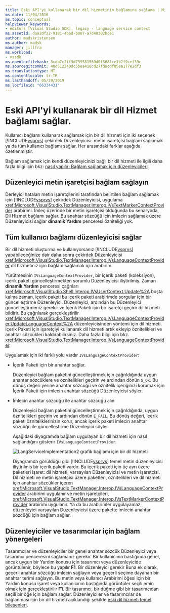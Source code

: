 ```yaml
---
title: Eski API'yi kullanarak bir dil hizmetinin bağlamına sağlama | Microsoft Docs
ms.date: 11/04/2016
ms.topic: conceptual
helpviewer_keywords:
- editors [Visual Studio SDK], legacy - language service context
ms.assetid: daa2df22-9181-4bad-b007-a7d40302bce1
author: madskristensen
ms.author: madsk
manager: jillfra
ms.workload:
- vssdk
ms.openlocfilehash: 3cdb7c2ff3d759581569d0f3681ce1b2f9cef39c
ms.sourcegitcommit: 40d612240dc5bea418cd27fdacdf85ea177e2df3
ms.translationtype: MT
ms.contentlocale: tr-TR
ms.lasthandoff: 05/29/2019
ms.locfileid: "66334431"
---
```

# <a name="provide-a-language-service-context-by-using-the-legacy-api"></a>Eski API'yi kullanarak bir dil Hizmet bağlamı sağlar.
Kullanıcı bağlamı kullanarak sağlamak için bir dil hizmeti için iki seçenek [!INCLUDE[vsprvs](../code-quality/includes/vsprvs_md.md)] çekirdek Düzenleyicisi: metin işaretçisi bağlam sağlamak ya da tüm kullanıcı bağlamı sağlar. Her arasındaki farklar aşağıda özetlenmiştir.

 Bağlam sağlamak için kendi düzenleyicinizi bağlı bir dil hizmeti ile ilgili daha fazla bilgi için bkz: [nasıl yapılır: Bağlam sağlamak için düzenleyicileri](../extensibility/how-to-provide-context-for-editors.md).

## <a name="provide-text-marker-context-to-the-editor"></a>Düzenleyici metin işaretçisi bağlam sağlayın
 Derleyici hataları metin işaretçilerini tarafından belirtilen bağlam sağlamak için [!INCLUDE[vsprvs](../code-quality/includes/vsprvs_md.md)] çekirdek Düzenleyicisi, uygulama <xref:Microsoft.VisualStudio.TextManager.Interop.IVsTextMarkerContextProvider> arabirimi. İmleç üzerinde bir metin işaretçisi olduğunda bu senaryoda, Dil Hizmet bağlamı sağlar. Bu anahtar sözcüğü için imlecin sağlamak üzere Düzenleyicisi sağlar **dinamik Yardım** penceresi özniteliği yok.

## <a name="provide-all-user-context-to-the-editor"></a>Tüm kullanıcı bağlamı düzenleyicisi sağlar
 Bir dil hizmeti oluşturma ve kullanıyorsanız [!INCLUDE[vsprvs](../code-quality/includes/vsprvs_md.md)] yapabileceğinize dair daha sonra çekirdek Düzenleyicisi <xref:Microsoft.VisualStudio.TextManager.Interop.IVsLanguageContextProvider> dil hizmetiniz için bağlam sağlamak için arabirim.

 Yürütmesinin `IVsLanguageContextProvider`, bir içerik paketi (koleksiyon), içerik paketi güncelleştirmekten sorumlu Düzenleyicisi iliştirilmiş. Zaman **dinamik Yardım** penceresi çağrıları <xref:Microsoft.VisualStudio.Shell.Interop.IVsUserContext.Update%2A> boşta kalma zaman, içerik paketi bu içerik paketi arabirimde sorgular için bir güncelleştirme Düzenleyici. Düzenleyici, ardından bu Düzenleyici güncelleştirmeniz gerekir ve İçerik Paketi için bir işaretçi geçirir dil hizmeti bildirir. Bu çağrılarak gerçekleştirilir <xref:Microsoft.VisualStudio.TextManager.Interop.IVsLanguageContextProvider.UpdateLanguageContext%2A> düzenleyicisinden yöntemi için dil hizmeti. İçerik Paketi için işaretçiyi kullanarak dil hizmeti artık ekleyip öznitelikleri ve anahtar sözcükleri kaldırabilirsiniz. Daha fazla bilgi için bkz. <xref:Microsoft.VisualStudio.TextManager.Interop.IVsLanguageContextProvider>.

 Uygulamak için iki farklı yolu vardır `IVsLanguageContextProvider`:

- İçerik Paketi için bir anahtar sağlar.

   Düzenleyici bağlam paketini güncelleştirmek için çağrıldığında uygun anahtar sözcüklere ve öznitelikleri geçirin ve ardından dönün `S_OK`. Bu dönüş değeri yerine anahtar sözcüğü ve öznitelik içeriğinizi korumak için İçerik Paketi için imlecin anahtar sözcüğü Düzenleyicisi söyler.

- İmlecin anahtar sözcüğü ile anahtar sözcüğü alın

   Düzenleyici bağlam paketini güncelleştirmek için çağrıldığında, uygun öznitelikleri geçirin ve ardından dönün `E_FAIL`. Bu dönüş değeri, içerik paketi özniteliklerinizin korur, ancak içerik paketi imlecin anahtar sözcüğü ile güncelleştirme Düzenleyici söyler.

  Aşağıdaki diyagramda bağlam uygulayan bir dil hizmeti için nasıl sağlandığını gösterir `IVsLanguageContextProvider`.

  ![LangServiceImplementation2 grafik](../extensibility/media/vslanguageservice2.gif "vsLanguageService2") bağlamı için bir dil hizmeti

  Diyagramda görüldüğü gibi [!INCLUDE[vsprvs](../code-quality/includes/vsprvs_md.md)] temel metin düzenleyicisi iliştirilmiş bir içerik paketi vardır. Bu içerik paketi için üç ayrı üzere paketleri işaret: dil hizmeti, varsayılan Düzenleyicisi ve metin işaretçisi. Dil hizmeti ve metin işaretçisi üzere paketleri, öznitelikleri ve dil hizmeti için anahtar sözcükler içeren <xref:Microsoft.VisualStudio.TextManager.Interop.IVsLanguageContextProvider> arabirimi uygulanır ve metin işaretçileri, <xref:Microsoft.VisualStudio.TextManager.Interop.IVsTextMarkerContextProvider> arabirimi uygulanır. Ya da bu arabirimler uygulayamaz, düzenleyici varsayılan Düzenleyicisi üzere pakette imlecin anahtar sözcüğü için bağlam sağlar.

## <a name="context-guidelines-for-editors-and-designers"></a>Düzenleyiciler ve tasarımcılar için bağlam yönergeleri
 Tasarımcılar ve düzenleyiciler bir genel anahtar sözcük Düzenleyici veya tasarımcı penceresini sağlamanız gerekir. Bir kullanıcının bastığında genel, ancak uygun bir Yardım konusu için tasarımcı veya düzenleyicide görüntülenir, böylece bu yapılır **F1**. Bir düzenleyici gerekir Buna ek olarak, geçerli anahtar sözcüğü imlecin sağlayın veya geçerli seçime dayanan bir anahtar terimi sağlayın. Bu metin veya kullanıcı Arabirimi öğesi için bir Yardım konusu işaret veya kullanıcının bastığında görüntüler seçili emin olmak için gerçekleştirilir **F1**. Bir tasarımcı, bir düğme gibi bir tasarımcıdan seçili bir öğe için bağlam sağlar. Düzenleyiciler ve tasarımcılar de bağlanması için bir dil hizmeti açıklandığı şekilde [eski dil hizmeti temel bileşenleri](../extensibility/internals/legacy-language-service-essentials.md).